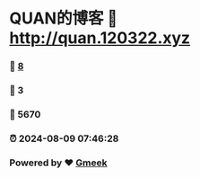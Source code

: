 # QUAN的博客 :link: http://quan.120322.xyz 
### :page_facing_up: [8](http://quan.120322.xyz/tag.html) 
### :speech_balloon: 3 
### :hibiscus: 5670 
### :alarm_clock: 2024-08-09 07:46:28 
### Powered by :heart: [Gmeek](https://github.com/Meekdai/Gmeek)
